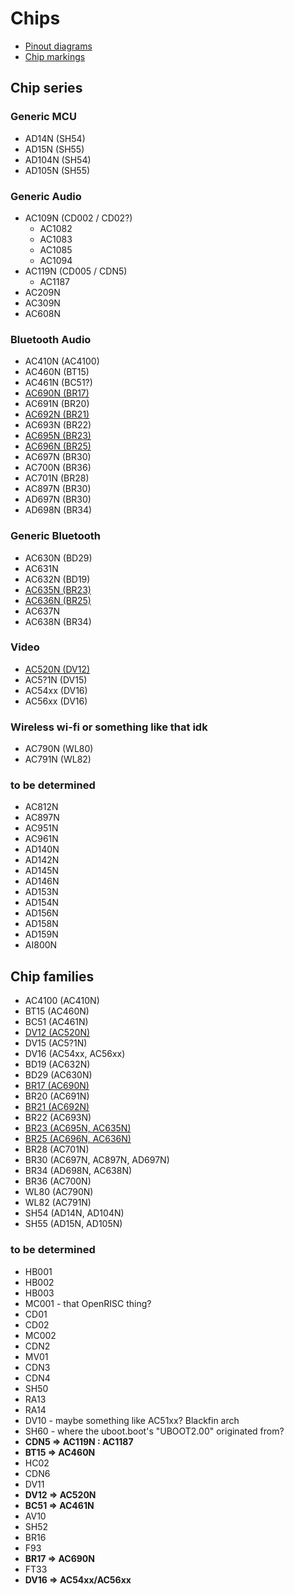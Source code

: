 # Chips

- [Pinout diagrams](pinout-diagrams/index.md)
- [Chip markings](chip-marks.md)

## Chip series

### Generic MCU

- AD14N (SH54)
- AD15N (SH55)
- AD104N (SH54)
- AD105N (SH55)

### Generic Audio

- AC109N (CD002 / CD02?)
  - AC1082
  - AC1083
  - AC1085
  - AC1094
- AC119N (CD005 / CDN5)
  - AC1187
- AC209N
- AC309N
- AC608N

### Bluetooth Audio

- AC410N (AC4100)
- AC460N (BT15)
- AC461N (BC51?)
- [AC690N (BR17)](br17/index.md)
- AC691N (BR20)
- [AC692N (BR21)](br21/index.md)
- AC693N (BR22)
- [AC695N (BR23)](br23/index.md)
- [AC696N (BR25)](br25/index.md)
- AC697N (BR30)
- AC700N (BR36)
- AC701N (BR28)
- AC897N (BR30)
- AD697N (BR30)
- AD698N (BR34)

### Generic Bluetooth

- AC630N (BD29)
- AC631N
- AC632N (BD19)
- [AC635N (BR23)](br23/index.md)
- [AC636N (BR25)](br25/index.md)
- AC637N
- AC638N (BR34)

### Video

- [AC520N (DV12)](dv12/index.md)
- AC5?1N (DV15)
- AC54xx (DV16)
- AC56xx (DV16)

### Wireless wi-fi or something like that idk

- AC790N (WL80)
- AC791N (WL82)

### to be determined

- AC812N
- AC897N
- AC951N
- AC961N
- AD140N
- AD142N
- AD145N
- AD146N
- AD153N
- AD154N
- AD156N
- AD158N
- AD159N
- AI800N

## Chip families

- AC4100 (AC410N)
- BT15 (AC460N)
- BC51 (AC461N)
- [DV12 (AC520N)](dv12/index.md)
- DV15 (AC5?1N)
- DV16 (AC54xx, AC56xx)
- BD19 (AC632N)
- BD29 (AC630N)
- [BR17 (AC690N)](br17/index.md)
- BR20 (AC691N)
- [BR21 (AC692N)](br21/index.md)
- BR22 (AC693N)
- [BR23 (AC695N, AC635N)](br23/index.md)
- [BR25 (AC696N, AC636N)](br25/index.md)
- BR28 (AC701N)
- BR30 (AC697N, AC897N, AD697N)
- BR34 (AD698N, AC638N)
- BR36 (AC700N)
- WL80 (AC790N)
- WL82 (AC791N)
- SH54 (AD14N, AD104N)
- SH55 (AD15N, AD105N)

### to be determined

- HB001
- HB002
- HB003
- MC001 - that OpenRISC thing?
- CD01
- CD02
- MC002
- CDN2
- MV01
- CDN3
- CDN4
- SH50
- RA13
- RA14
- DV10 - maybe something like AC51xx? Blackfin arch
- SH60 - where the uboot.boot's "UBOOT2.00" originated from?
- **CDN5 => AC119N : AC1187**
- **BT15 => AC460N**
- HC02
- CDN6
- DV11
- **DV12 => AC520N**
- **BC51 => AC461N**
- AV10
- SH52
- BR16
- F93
- **BR17 => AC690N**
- FT33
- **DV16 => AC54xx/AC56xx**
